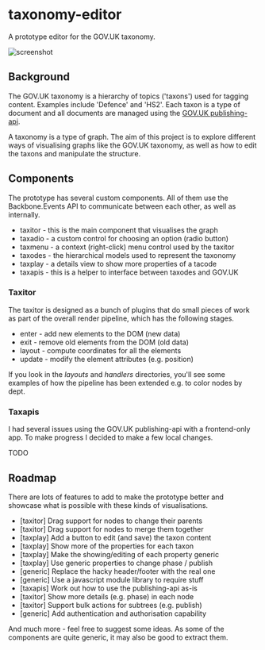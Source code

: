 # taxonomy-editor

A prototype editor for the GOV.UK taxonomy.

![screenshot](https://raw.githubusercontent.com/benthorner/taxonomy-editor/master/screenshot.png)

## Background

The GOV.UK taxonomy is a hierarchy of topics ('taxons') used for tagging content. Examples include 'Defence' and 'HS2'. Each taxon is a type of document and all documents are managed using the [GOV.UK publishing-api](https://github.com/alphagov/publishing-api).

A taxonomy is a type of graph. The aim of this project is to explore different ways of visualising graphs like the GOV.UK taxonomy, as well as how to edit the taxons and manipulate the structure.

## Components

The prototype has several custom components. All of them use the Backbone.Events API to communicate between each other, as well as internally.

  * taxitor - this is the main component that visualises the graph
  * taxadio - a custom control for choosing an option (radio button)
  * taxmenu - a context (right-click) menu control used by the taxitor
  * taxodes - the hierarchical models used to represent the taxonomy
  * taxplay - a details view to show more properties of a tacode
  * taxapis - this is a helper to interface between taxodes and GOV.UK

### Taxitor

The taxitor is designed as a bunch of plugins that do small pieces of work as part of the overall render pipeline, which has the following stages.

  * enter - add new elements to the DOM (new data)
  * exit - remove old elements from the DOM (old data)
  * layout - compute coordinates for all the elements
  * update - modify the element attributes (e.g. position)

If you look in the *layouts* and *handlers* directories, you'll see some examples of how the pipeline has been extended e.g. to color nodes by dept.

### Taxapis

I had several issues using the GOV.UK publishing-api with a frontend-only app. To make progress I decided to make a few local changes.

TODO

## Roadmap

There are lots of features to add to make the prototype better and showcase what is possible with these kinds of visualisations.

  * [taxitor] Drag support for nodes to change their parents
  * [taxitor] Drag support for nodes to merge them together
  * [taxplay] Add a button to edit (and save) the taxon content
  * [taxplay] Show more of the properties for each taxon
  * [taxplay] Make the showing/editing of each property generic
  * [taxplay] Use generic properties to change phase / publish
  * [generic] Replace the hacky header/footer with the real one
  * [generic] Use a javascript module library to require stuff
  * [taxapis] Work out how to use the publishing-api as-is
  * [taxitor] Show more details (e.g. phase) in each node
  * [taxitor] Support bulk actions for subtrees (e.g. publish)
  * [generic] Add authentication and authorisation capability

And much more - feel free to suggest some ideas. As some of the components are quite generic, it may also be good to extract them.

